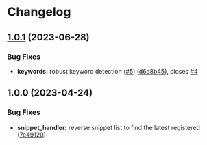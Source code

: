 # Changelog

## [1.0.1](https://github.com/pysan3/neorg-templates/compare/v1.0.0...v1.0.1) (2023-06-28)


### Bug Fixes

* **keywords:** robust keyword detection ([#5](https://github.com/pysan3/neorg-templates/issues/5)) ([d6a8b45](https://github.com/pysan3/neorg-templates/commit/d6a8b4585da62bb21cc8055cd6d89a97918c41ef)), closes [#4](https://github.com/pysan3/neorg-templates/issues/4)

## 1.0.0 (2023-04-24)


### Bug Fixes

* **snippet_handler:** reverse snippet list to find the latest registered ([7e49120](https://github.com/pysan3/neorg-templates/commit/7e49120c02a311f2bdd712e82aab230d606d03b4))
